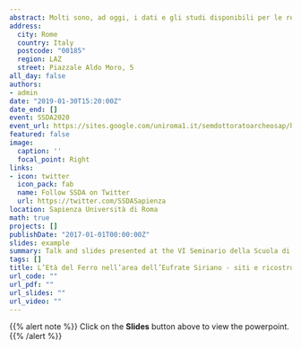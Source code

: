 ```yaml
---
abstract: Molti sono, ad oggi, i dati e gli studi disponibili per le regioni siriane che costeggiano il fiume Eufrate, soprattutto per quanto riguarda l’Età del Bronzo. Meno indagata è invece l’Età del Ferro (ca. 1200-600 a.C.), periodo in cui il Vicino Oriente vede le ultime fasi di vita del regno Medio-Assiro (1360–1050 a.C.), e la nascita e sviluppo del regno Neo-Assiro (900–615 a.C.). L’impatto che quest’ultimo ha avuto sugli insediamenti e sul territorio del Vicino Oriente è ben noto per molte regioni del Nord della Mesopotamia e continua a ricevere nuovi dati dalle missioni archeologiche operanti nel Kurdistan Iracheno, che hanno permesso di evidenziare un incremento nel numero degli insediamenti, associato ad un programma politico di sfruttamento del territorio, durante la terza fase dell’Età del Ferro (ca. 800-600 a.C.). Nonostante la grande quantità di dati da ricognizioni e scavi, minore è invece l’attuale conoscenza dei fenomeni insediativi caratterizzanti l’Età del Ferro delle regioni occidentali del regno, in particolare lungo il corso del fiume Eufrate dal confine siro-turco a quello siro-iracheno. Queste regioni sono state fondamentali, dal punto di vista storico, negli stadi formativi e di espansione verso occidente del regno Neo-Assiro - dalle campagne occidentali del re Assurnasirpal II (883–859 a.C.) alle conquiste e consolidazioni delle neo-acquisite province assire da parte dei re Tiglath-Pileser III (744–727 a.C.) e Sargon II (721–705 a.C.). Il presente intervento vuole quindi puntare alla ricostruzione e comprensione del paesaggio archeologico coniugando anche la grande quantità di dati risultanti da più di 50 anni di ricognizioni e scavi svoltesi nelle regioni lungo l’Eufrate, dal confine siro-turco a quello siro-iracheno. La ricostruzione è parte di un progetto ancora in corso sull’analisi dei sistemi insediativi nelle regioni occidentali del regno Neo-Assiro durante l’Età del Ferro. Si utilizzerà un ambiente di lavoro GIS, immagini satellitari CORONA, Sentinel-2, Landsat e un approccio multidisciplinare per meglio comprendere le ragioni dell’organizzazione spaziale degli insediamenti sul territorio. Verranno anche evidenziate le problematiche e le possibilità di questo processo nella prospettiva di uno studio sovraregionale dei sistemi insediativi nell’Età del Ferro
address:
  city: Rome
  country: Italy
  postcode: "00185"
  region: LAZ
  street: Piazzale Aldo Moro, 5
all_day: false
authors:
- admin
date: "2019-01-30T15:20:00Z"
date_end: []
event: SSDA2020
event_url: https://sites.google.com/uniroma1.it/semdottoratoarcheosap/home?authuser=0
featured: false
image:
  caption: ''
  focal_point: Right
links:
- icon: twitter
  icon_pack: fab
  name: Follow SSDA on Twitter
  url: https://twitter.com/SSDASapienza
location: Sapienza Università di Roma
math: true
projects: []
publishDate: "2017-01-01T00:00:00Z"
slides: example
summary: Talk and slides presented at the VI Seminario della Scuola di Dottorato in Archeologia (SSDA).
tags: []
title: L’Età del Ferro nell’area dell’Eufrate Siriano - siti e ricostruzione del paesaggio archeologico.
url_code: ""
url_pdf: ""
url_slides: ""
url_video: ""
---
```


{{% alert note %}}
Click on the **Slides** button above to view the powerpoint.
{{% /alert %}}

